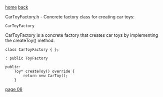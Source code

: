 [home](./page01.md)
[back](./page04.md)

CarToyFactory.h - Concrete factory class for creating car toys:

```
CarToyFactory
```

CarToyFactory is a concrete factory that creates car toys by implementing the createToy() method.

```
class CarToyFactory { };
```

```
: public ToyFactory
```

```
public:
    Toy* createToy() override {
        return new CarToy();
    }
```


[page 06](./page06.md)

